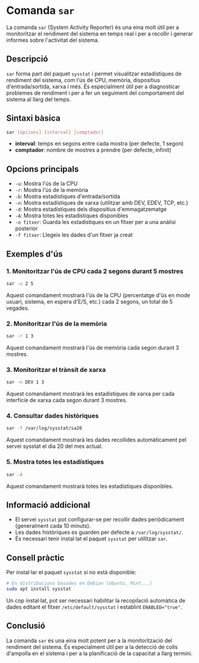 # Comanda `sar`

La comanda `sar` (System Activity Reporter) és una eina molt útil per a monitoritzar el rendiment del sistema en temps real i per a recollir i generar informes sobre l'activitat del sistema.

## Descripció

`sar` forma part del paquet `sysstat` i permet visualitzar estadístiques de rendiment del sistema, com l'ús de CPU, memòria, dispositius d'entrada/sortida, xarxa i més. És especialment útil per a diagnosticar problemes de rendiment i per a fer un seguiment del comportament del sistema al llarg del temps.

## Sintaxi bàsica

```bash
sar [opcions] [interval] [comptador]
```

- **interval**: temps en segons entre cada mostra (per defecte, 1 segon)
- **comptador**: nombre de mostres a prendre (per defecte, infinit)

## Opcions principals

- `-u`: Mostra l'ús de la CPU
- `-r`: Mostra l'ús de la memòria
- `-b`: Mostra estadístiques d'entrada/sortida
- `-n`: Mostra estadístiques de xarxa (utilitzar amb DEV, EDEV, TCP, etc.)
- `-d`: Mostra estadístiques dels dispositius d'emmagatzematge
- `-A`: Mostra totes les estadístiques disponibles
- `-o fitxer`: Guarda les estadístiques en un fitxer per a una anàlisi posterior
- `-f fitxer`: Llegeix les dades d'un fitxer ja creat

## Exemples d'ús

### 1. Monitoritzar l'ús de CPU cada 2 segons durant 5 mostres

```bash
sar -u 2 5
```

Aquest comandament mostrarà l'ús de la CPU (percentatge d'ús en mode usuari, sistema, en espera d'E/S, etc.) cada 2 segons, un total de 5 vegades.

### 2. Monitoritzar l'ús de la memòria

```bash
sar -r 1 3
```

Aquest comandament mostrarà l'ús de memòria cada segon durant 3 mostres.

### 3. Monitoritzar el trànsit de xarxa

```bash
sar -n DEV 1 3
```

Aquest comandament mostrarà les estadístiques de xarxa per cada interfície de xarxa cada segon durant 3 mostres.

### 4. Consultar dades històriques

```bash
sar -f /var/log/sysstat/sa20
```

Aquest comandament mostrarà les dades recollides automàticament pel servei sysstat el dia 20 del mes actual.

### 5. Mostra totes les estadístiques

```bash
sar -A
```

Aquest comandament mostrarà totes les estadístiques disponibles.

## Informació addicional

- El servei `sysstat` pot configurar-se per recollir dades periòdicament (generalment cada 10 minuts).
- Les dades històriques es guarden per defecte a `/var/log/sysstat/`.
- És necessari tenir instal·lat el paquet `sysstat` per utilitzar `sar`.

## Consell pràctic

Per instal·lar el paquet `sysstat` si no està disponible:

```bash
# En distribucions basades en Debian (Ubuntu, Mint...)
sudo apt install sysstat

```

Un cop instal·lat, pot ser necessari habilitar la recopilació automàtica de dades editant el fitxer `/etc/default/sysstat` i establint `ENABLED="true"`.

## Conclusió

La comanda `sar` és una eina molt potent per a la monitorització del rendiment del sistema. És especialment útil per a la detecció de colls d'ampolla en el sistema i per a la planificació de la capacitat a llarg termini.
